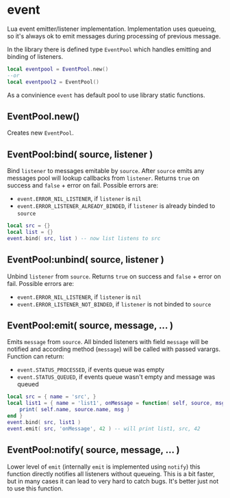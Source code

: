 event
=====

Lua event emitter/listener implementation. Implementation uses queueing, so
it's always ok to emit messages during processing of previous message.

In the library there is defined type `EventPool` which handles emitting and 
binding of listeners.

```lua
local eventpool = EventPool.new()
--or
local eventpool2 = EventPool()
```

As a convinience `event` has default pool to use library static functions.

EventPool.new()
---------------

Creates new `EventPool`.

EventPool:bind( source, listener )
----------------------------------

Bind `listener` to messages emitable by `source`. After `source` emits any messages
pool will lookup callbacks from `listener`. Returns `true` on success and `false` + 
error on fail. Possible errors are:

* `event.ERROR_NIL_LISTENER`, if `listener` is `nil`
* `event.ERROR_LISTENER_ALREADY_BINDED`, if `listener` is already binded to `source`

```lua
local src = {}
local list = {}
event.bind( src, list ) -- now list listens to src
```

EventPool:unbind( source, listener )
------------------------------------

Unbind `listener` from `source`. Returns `true` on success and `false` + error
on fail. Possible errors are:

* `event.ERROR_NIL_LISTENER`, if `listener` is `nil`
* `event.ERROR_LISTENER_NOT_BINDED`, if `listener` is not binded to `source`

EventPool:emit( source, message, ... )
--------------------------------------

Emits `message` from `source`. All binded listeners with field `message` will
be notified and according method (`message`) will be called with passed varargs.
Function can return:

* `event.STATUS_PROCESSED`, if events queue was empty
* `event.STATUS_QUEUED`, if events queue wasn't empty and message was queued

```lua
local src = { name = 'src', }
local list1 = { name = 'list1', onMessage = function( self, source, msg )
	print( self.name, source.name, msg )
end }
event.bind( src, list1 )
event.emit( src, 'onMessage', 42 ) -- will print list1, src, 42
```

EventPool:notify( source, message, ... )
----------------------------------------

Lower level of `emit` (internally `emit` is implemented using `notify`) this
function directly notifies all listeners without queueing. This is a bit faster,
but in many cases it can lead to very hard to catch bugs. It's better just not
to use this function.
